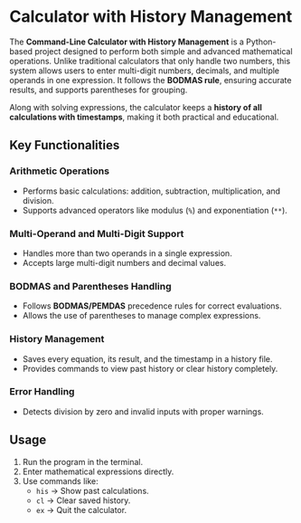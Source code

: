 # Calculator with History Management

The **Command-Line Calculator with History Management** is a Python-based project designed to perform both simple and advanced mathematical operations. Unlike traditional calculators that only handle two numbers, this system allows users to enter multi-digit numbers, decimals, and multiple operands in one expression. It follows the **BODMAS rule**, ensuring accurate results, and supports parentheses for grouping.  

Along with solving expressions, the calculator keeps a **history of all calculations with timestamps**, making it both practical and educational.


## Key Functionalities

### Arithmetic Operations
- Performs basic calculations: addition, subtraction, multiplication, and division.  
- Supports advanced operators like modulus (`%`) and exponentiation (`**`).  

### Multi-Operand and Multi-Digit Support
- Handles more than two operands in a single expression.  
- Accepts large multi-digit numbers and decimal values.  

### BODMAS and Parentheses Handling
- Follows **BODMAS/PEMDAS** precedence rules for correct evaluations.  
- Allows the use of parentheses to manage complex expressions.  

### History Management
- Saves every equation, its result, and the timestamp in a history file.  
- Provides commands to view past history or clear history completely.  

### Error Handling
- Detects division by zero and invalid inputs with proper warnings.  

## Usage
1. Run the program in the terminal.  
2. Enter mathematical expressions directly.  
3. Use commands like:
   - `his` → Show past calculations.  
   - `cl` → Clear saved history.  
   - `ex` → Quit the calculator.  
